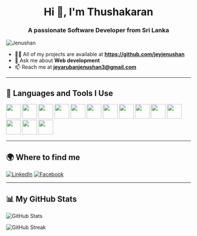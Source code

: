 <h1 align="center">Hi 👋, I'm Thushakaran</h1>
<h3 align="center">A passionate Software Developer from Sri Lanka</h3>

<p align="left"> <img src="https://komarev.com/ghpvc/?username=jeyjenushan&label=Profile%20views&color=0e75b6&style=flat" alt="Jenushan" /> </p>

- 👨‍💻 All of my projects are available at **https://github.com/jeyjenushan**
- 💬 Ask me about **Web development**
- 📫 Reach me at **jeyarubanjenushan3@gmail.com**

---

## 🚀 Languages and Tools I Use

<p align="left">
  <img src="https://cdn.jsdelivr.net/gh/devicons/devicon/icons/java/java-original.svg" width="40px"/>
  <img src="https://cdn.jsdelivr.net/gh/devicons/devicon/icons/javascript/javascript-original.svg" width="40px"/>
  <img src="https://cdn.jsdelivr.net/gh/devicons/devicon/icons/typescript/typescript-original.svg" width="40px"/>
  <img src="https://cdn.jsdelivr.net/gh/devicons/devicon/icons/react/react-original.svg" width="40px"/>
  <img src="https://cdn.jsdelivr.net/gh/devicons/devicon/icons/html5/html5-original.svg" width="40px"/>
  <img src="https://cdn.jsdelivr.net/gh/devicons/devicon/icons/android/android-original.svg" width="40px"/>
  <img src="https://cdn.jsdelivr.net/gh/devicons/devicon/icons/spring/spring-original.svg" width="40px"/>
  <img src="https://cdn.jsdelivr.net/gh/devicons/devicon/icons/flutter/flutter-original.svg" width="40px"/>
  <img src="https://cdn.jsdelivr.net/gh/devicons/devicon/icons/kotlin/kotlin-original.svg" width="40px"/>
  <img src="https://cdn.jsdelivr.net/gh/devicons/devicon/icons/mongodb/mongodb-original.svg" width="40px"/>
  <img src="https://cdn.jsdelivr.net/gh/devicons/devicon/icons/mysql/mysql-original.svg" width="40px"/>
  <img src="https://cdn.jsdelivr.net/gh/devicons/devicon/icons/photoshop/photoshop-plain.svg" width="40px"/>
  <img src="https://cdn.jsdelivr.net/gh/devicons/devicon/icons/figma/figma-original.svg" width="40px"/>
  <img src="https://cdn.jsdelivr.net/gh/devicons/devicon/icons/git/git-original.svg" width="40px"/>
</p>

---

## 🌍 Where to find me

[![LinkedIn](https://img.shields.io/badge/LinkedIn-blue?logo=linkedin&logoColor=white)](https://www.linkedin.com/in/jeyaruban-jenusan-6118b5275/)
[![Facebook](https://img.shields.io/badge/Facebook-blue?logo=facebook&logoColor=white)](https://www.facebook.com/jenu.jenu.311056/)

---

## 📊 My GitHub Stats


<p align="left">
  <img src="https://github-readme-stats.vercel.app/api?username=jeyjenushan&show_icons=true&count_private=true&include_all_commits=true&theme=tokyonight" alt="GitHub Stats" />
</p>

<p align="left">
  <img src="https://github-readme-streak-stats.herokuapp.com/?user=jeyjenushan&theme=tokyonight&hide_border=true" alt="GitHub Streak" />
</p>

